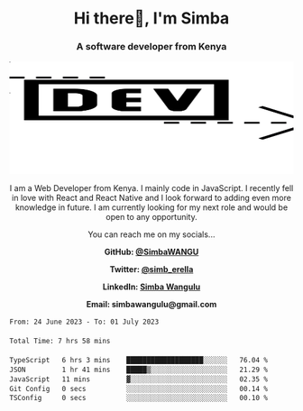 
<h1 align="center"> Hi there👋, I'm Simba</h1>
<h3 align="center">A software developer from Kenya</h3>

<img src="/arrow-svgrepo-com.svg" margin="auto" width="100%" height="200px">


<p align="center">I am a Web Developer from Kenya. I mainly code in JavaScript. I recently fell in love with React and React Native and I look forward to adding even more knowledge in future. I am currently looking for my next role and would be open to any opportunity.</p>

<p align="center">You can reach me on my socials... </p>

<div align="center">

__<p>  GitHub: [@SimbaWANGU](https://github.com/SimbaWANGU)__  </p>
__<p> Twitter: [@simb_erella](https://twitter.com/simb_erella)__ </p>
__<p> LinkedIn: [Simba Wangulu](https://www.linkedin.com/in/simba-wangulu/)__ </p>
__<p> Email: simbawangulu@gmail.com__ </p>

</div>

<!--START_SECTION:waka-->

```txt
From: 24 June 2023 - To: 01 July 2023

Total Time: 7 hrs 58 mins

TypeScript   6 hrs 3 mins    ███████████████████░░░░░░   76.04 %
JSON         1 hr 41 mins    █████▒░░░░░░░░░░░░░░░░░░░   21.29 %
JavaScript   11 mins         ▓░░░░░░░░░░░░░░░░░░░░░░░░   02.35 %
Git Config   0 secs          ░░░░░░░░░░░░░░░░░░░░░░░░░   00.14 %
TSConfig     0 secs          ░░░░░░░░░░░░░░░░░░░░░░░░░   00.10 %
```

<!--END_SECTION:waka-->
